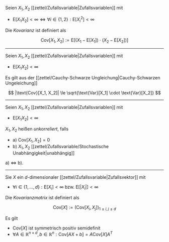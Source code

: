 Seien $X_1, X_2$ [[zettel/Zufallsvariable|Zufallsvariablen]] mit
- $\text{E}[X_1 X_2] \lt \infty \iff \forall i \in \{ 1, 2 \} : \text{E}[X_i^2] \lt \infty$

Die *Kovarianz* ist definiert als

$$
	\text{Cov}[X_1, X_2] := \text{E}[(X_1 - \text{E}[X_1]) \cdot (X_2 - \text{E}[X_2])]
$$

---

Seien $X_1, X_2$ [[zettel/Zufallsvariable|Zufallsvariablen]] mit
- $\text{E}[X_1 X_2] \lt \infty$

Es gilt aus der [[zettel/Cauchy-Schwarze Ungleichung|Cauchy-Schwarzen Ungeleichung]]

$$
	|\text{Cov}[X_1, X_2]| \le \sqrt{\text{Var}[X_1] \cdot \text{Var}[X_2]}
$$

---

Seien $X_1, X_2$ [[zettel/Zufallsvariable|Zufallsvariablen]] mit
- $\text{E}[X_1 X_2] \lt \infty$

$X_1, X_2$ heißen *unkorreliert*, falls
- a) $\text{Cov}[X_1, X_2] = 0$
- b) $X_1, X_2$ [[zettel/Zufallsvariable/Stochastische Unabhängigkeit|unabhängig]]

a) $\iff$ b).

---

Sie $X$ ein $d$-dimensionaler [[zettel/Zufallsvariable|Zufallsvektor]] mit
- $\forall i \in \{ 1, \dots, d \} : \text{E}[X_i] \lt \infty$ bzw. $\text{E}[|X_i|] \lt \infty$

Die *Kovarianzmatrix* ist definiert als

$$
	\text{Cov}[X] := (\text{Cov}[X_i, X_j])_{1 \le i, j \le d}
$$

Es gilt
- $\text{Cov}[X]$ ist symmetrisch positiv semidefinit
- $\forall A \in \mathbb{R}^{n \times d}, b \in \mathbb{R}^n : \text{Cov}[AX + b] = A\text{Cov}[X]A^T$